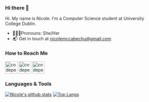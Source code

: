 ### Hi there 👋

Hi. My name is Nicole. I'm a Computer Science student at University College Dublin.


- 👩🏻‍💻Pronouns: She/Her
- 📬 Get in touch at nicolemccabechu@gmail.com




### How to Reach Me

<p align="left">
  <a href="https://www.linkedin.com/in/nicolemccabechu/" target="blank"><img align="center" src="https://cdn.jsdelivr.net/npm/simple-icons@3.0.1/icons/linkedin.svg" alt="codeperfectplus" height="40" width="40" /></a>
<a href="https://www.twitter.com/nicolemccabechu/" target="blank"><img align="center" src="https://cdn.jsdelivr.net/npm/simple-icons@3.0.1/icons/twitter.svg" alt="codeperfectplus" height="40" width="40" /></a>
<a href="https://www.instagram.com/nicolemccabechu/" target="blank"><img align="center" src="https://cdn.jsdelivr.net/npm/simple-icons@3.0.1/icons/instagram.svg" alt="codeperfectplus" height="40" width="40" /></a>
</p>

### Languages & Tools


[![Nicole's github stats](https://github-readme-stats.vercel.app/api?username=nicolemccabechu&show_icons=true&theme=synthwave)](https://github.com/anuraghazra/github-readme-stats)
[![Top Langs](https://github-readme-stats.vercel.app/api/top-langs/?username=nicolemccabechu&show_icons=true&theme=synthwave&layout=compact)](https://github.com/anuraghazra/github-readme-stats)
